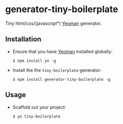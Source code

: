 # generator-tiny-boilerplate

Tiny html/css/(javascript*) [Yeoman](http://yeoman.io) generator.


## Installation

* Ensure that you have [Yeoman](http://yeoman.io) installed globally:

  ```$ npm install yo -g```

* Install the the ```tiny-boilerplate``` generator:

  ```$ npm install generator-tiny-boilerplate -g```

## Usage

* Scaffold out your project:

  ```$ yo tiny-boilerplate```
